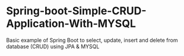 # Spring-boot-Simple-CRUD-Application-With-MYSQL
Basic example of Spring Boot  to select, update, insert and delete from database (CRUD) using JPA &amp; MYSQL
